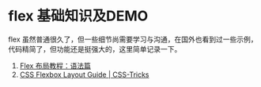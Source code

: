 # flex 基础知识及DEMO

flex 虽然普通很久了，但一些细节尚需要学习与沟通，在国外也看到过一些示例，代码精简了，但功能还是挺强大的，这里简单记录一下。

1. [Flex 布局教程：语法篇](http://www.ruanyifeng.com/blog/2015/07/flex-grammar.html)
2. [CSS Flexbox Layout Guide | CSS-Tricks](https://css-tricks.com/snippets/css/a-guide-to-flexbox/)